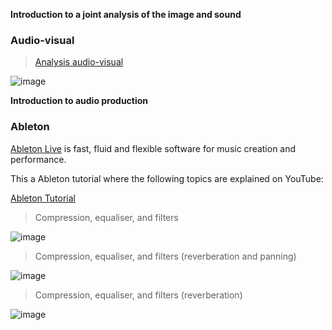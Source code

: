 **Introduction to a joint analysis of the image and sound**

### Audio-visual


>[Analysis audio-visual](https://youtube.com/playlist?list=PLbqMyWqHJrkFP7lzEN2cIfSfJK8pEbmTS)

![image](https://user-images.githubusercontent.com/85374051/132081277-3d2dbe0f-89a2-4aac-b212-c381bcd6e043.png)



**Introduction to audio production**


### Ableton

[Ableton Live](https://www.ableton.com/) is fast, fluid and flexible software for music creation and performance.


This a Ableton tutorial where the following topics are explained on YouTube:

[Ableton Tutorial](https://youtube.com/playlist?list=PLbqMyWqHJrkE8ZtyU9pZcAMaqnbCpQWim)

> Compression, equaliser, and filters 

![image](https://user-images.githubusercontent.com/85374051/132081303-2c80ecfc-62dc-497b-a35c-19e21376e9bd.png)



> Compression, equaliser, and filters (reverberation and panning)

![image](https://user-images.githubusercontent.com/85374051/132081326-5c0bda28-50d3-4c32-a018-a7672b961955.png)



> Compression, equaliser, and filters (reverberation)

![image](https://user-images.githubusercontent.com/85374051/132081342-06185456-562e-471d-99b1-657011acc4f5.png)


